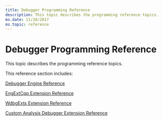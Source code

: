 ```yaml
---
title: Debugger Programming Reference
description: This topic describes the programming reference topics.
ms.date: 11/28/2017
ms.topic: reference
---
```


# Debugger Programming Reference


This topic describes the programming reference topics.

This reference section includes:

[Debugger Engine Reference](debugger-engine-reference.md)

[EngExtCpp Extension Reference](/windows-hardware/drivers/ddi/engextcpp/index)

[WdbgExts Extension Reference](/windows-hardware/drivers/ddi/wdbgexts/)

[Custom Analysis Debugger Extension Reference](/previous-versions/windows/hardware/previsioning-framework/mt809565(v=vs.85))

